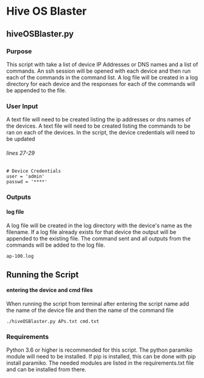 # Hive OS Blaster
## hiveOSBlaster.py
### Purpose
This script with take a list of device IP Addresses or DNS names and a list of commands. An ssh session will be opened with each device and then run each of the commands in the command list. A log file will be created in a log directory for each device and the responses for each of the commands will be appended to the file.

### User Input
A text file will need to be created listing the ip addresses or dns names of the devices.
A text file will need to be created listing the commands to be ran on each of the devices.
In the script, the device credentials will need to be updated
###### lines 27-29
```
# Device Credentials
user = 'admin'
passwd = '****'
```

### Outputs
#### log file 
A log file will be created in the log directory with the device's name as the filename. If a log file already exists for that device the output will be appended to the existing file. The command sent and all outputs from the commands will be added to the log file.
```
ap-100.log
```

## Running the Script
#### entering the device and cmd files
When running the script from terminal after entering the script name add the name of the device file and then the name of the command file
```
./hiveOSBlaster.py APs.txt cmd.txt
```

### Requirements
Python 3.6 or higher is recommended for this script.
The python paramiko module will need to be installed. If pip is installed, this can be done with pip install paramiko. 
The needed modules are listed in the requirements.txt file and can be installed from there.